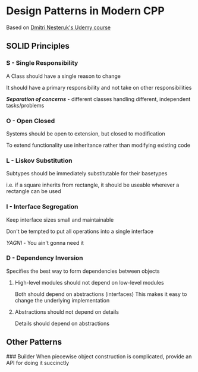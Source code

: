 # Design Patterns in Modern CPP

Based on [Dmitri Nesteruk's Udemy course](https://www.udemy.com/patterns-cplusplus)

## SOLID Principles

### S - Single Responsibility
A Class should have a single reason to change

It should have a primary responsibility and not take on other responsibilities

**_Separation of concerns_** - different classes handling different, independent tasks/problems

### O - Open Closed
Systems should be open to extension, but closed to modification

To extend functionality use inheritance rather than modifying existing code

### L - Liskov Substitution
Subtypes should be immediately substitutable for their basetypes

i.e. if a square inherits from rectangle, it should be useable wherever a rectangle can be used

### I - Interface Segregation
Keep interface sizes small and maintainable

Don't be tempted to put all operations into a single interface

*YAGNI* - You ain't gonna need it

### D - Dependency Inversion
Specifies the best way to form dependencies between objects

1. High-level modules should not depend on low-level modules

   Both should depend on abstractions (interfaces)
   This makes it easy to change the underlying implementation
2. Abstractions should not depend on details
  
   Details should depend on abstractions


## Other Patterns

### Builder
When piecewise object construction is complicated, provide an API for doing it succinctly
